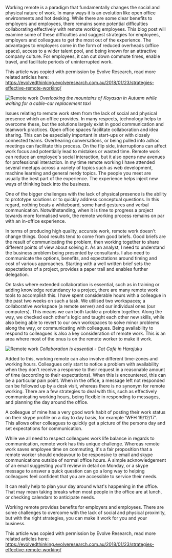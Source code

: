 Working remote is a paradigm that fundamentally changes the social and physical nature of work. In many ways it is an evolution like open office environments and hot desking. While there are some clear benefits to employers and employees, there remains some potential difficulties collaborating effectively with remote working employees. This blog post will examine some of these difficulties and suggest strategies for employees, employers and colleagues to get the most out of the experience.
The advantages to employers come in the form of reduced overheads (office space), access to a wider talent pool, and being known for an attractive company culture. For employees, it can cut down commute times, enable travel, and facilitate periods of uninterrupted work.

This article was copied with permission by Evolve Research, read more related articles here: https://evolvedthinking.evolveresearch.com.au/2018/01/23/strategies-effective-remote-working/

![Remote work](https://i.imgur.com/wUEqzQz.png "Remote work")
*Overlooking the mountains of Koyasan in Autumn while waiting for a cable-car replacement taxi*

Issues relating to remote work stem from the lack of social and physical presence which an office provides. In many respects, technology helps to overcome these, but the solutions largely exist in good communication and teamwork practices.
Open office spaces facilitate collaboration and idea sharing. This can be especially important in start-ups or with closely connected teams. Overhearing conversations, or being pulled into adhoc meetings can facilitate this process. On the flip side, interruptions can affect work focus and potentially lead to mistakes or wasted time.
Remote work can reduce an employee's social interaction, but it also opens new avenues for professional interaction. In my time remote working I have attended several meetups across a variety of topics such as web development, machine learning and general nerdy topics. The people you meet are usually the best part of the experience. The experience helps inject new ways of thinking back into the business.

One of the bigger challenges with the lack of physical presence is the ability to prototype solutions or to quickly address conceptual questions. In this regard, nothing beats a whiteboard, some hand gestures and verbal communication. Notwithstanding, when it is time to progress a project towards more formalised work, the remote working process remains on par with an in-office experience.

In terms of producing high quality, accurate work, remote work doesn't change things. Good results tend to come from good briefs. Good briefs are the result of communicating the problem, then working together to share different points of view about solving it. As an analyst, I need to understand the business problem being presented by consultants. I also need to communicate the options, benefits, and expectations around timing and cost of various approaches. Starting with a well written brief sets the expectations of a project, provides a paper trail and enables further delegation.

On tasks where extended collaboration is essential, such as in training or adding knowledge redundancy to a project, there are many remote work tools to accomplish this. I have spent considerable hours with a colleague in the past two weeks on such a task. We utilised two workspaces; a collaborative workspace (a remote server) and our individual ones (our computers). This means we can both tackle a problem together. Along the way, we checked each other's logic and taught each other new skills, while also being able to revert to our own workspaces to solve minor problems along the way, or communicating with colleagues.
Being availability to respond to colleagues is also a key consideration of remote work. This is an area where most of the onus is on the remote worker to make it work.

![Remote work](https://imgur.com/YkfviUB.png "Remote work")
*Collaboration is essential - Cat Cafe in Harajuku*


Added to this, working remote can also involve different time-zones and working hours. Colleagues only start to notice a problem with availability when they don't receive a response to their request in a reasonable amount of time (according to their expectations). When this is encountered, this can be a particular pain point. When in the office, a message left not responded can be followed up by a desk visit, whereas there is no synonym for remote working.  There are a few strategies to deal with this, such as effectively communicating working hours, being flexible in responding to messages, and planning the day around the office.

A colleague of mine has a very good work habit of posting their work status on their skype profile on a day to day basis, for example 'WFH 19/12/17'. This allows other colleagues to quickly get a picture of the persons day and set expectations for communication.

While we all need to respect colleagues work life balance in regards to communication, remote work has this unique challenge. Whereas remote work saves employee time on commuting, it's a fair proposition that a remote worker should endeavour to be responsive to email and skype communications outside of normal office hours. A simple acknowledgement of an email suggesting you'll review in detail on Monday, or a skype message to answer a quick question can go a long way to helping colleagues feel confident that you are accessible to service their needs.

It can really help to plan your day around what's happening in the office. That may mean taking breaks when most people in the office are at lunch, or checking calendars to anticipate needs.

Working remote provides benefits for employers and employees. There are some challenges to overcome with the lack of social and physical proximity, but with the right strategies, you can make it work for you and your business.

This article was copied with permission by Evolve Research, read more related articles here: https://evolvedthinking.evolveresearch.com.au/2018/01/23/strategies-effective-remote-working/
